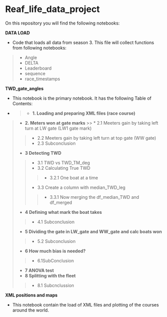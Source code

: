 # Reaf_life_data_project

On this repository you will find the following notebooks: 

**DATA LOAD**
* Code that loads all data from season 3. This file will collect functions from following notebooks: 
> * Angle
> * DELTA 
> * Leaderboard 
> * sequence 
> * race_timestamps 

**TWD_gate_angles**
* This notebook is the primary notebook. It has the following Table of Contents:
* > * **1. Loading and preparing XML files (race course)**
> * **2. Meters won at gate marks**
    >> * 2.1 Meeters gain by taking left turn at LW gate (LW1 gate mark)
>> * 2.2 Meeters gain by taking left turn at top gate (WW gate) 
>> * 2.3 Subconclusion
> * **3 Detecting TWD**
>> * 3.1 TWD vs TWD_TM_deg
>> * 3.2 Calculating True TWD
>>> * 3.2.1 One boat at a time
>> * 3.3 Create a column with median_TWD_leg
>>> * 3.3.1 Now merging the df_median_TWD and df_merged
> * **4 Defining what mark the boat takes**
>> * 4.1 Subconclusion
> * **5 Dividing the gate in LW_gate and WW_gate and calc boats won**
>> * 5.2 Subconclusion 
> * **6 How much bias is needed?**
>> * 6.1SubConclusion
> * **7 ANOVA test**
> * **8 Splitting with the fleet**
>> * 8.1 Subcnclussion 

**XML positions and maps**
* This notebook contain the load of XML files and plotting of the courses around the world. 



